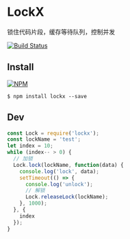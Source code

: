 # LockX
锁住代码片段，缓存等待队列，控制并发

[![Build Status](https://travis-ci.org/zhoumingque/LockX.svg?branch=master)](https://travis-ci.org/zhoumingque/LockX)

## Install
[![NPM](https://nodei.co/npm/lockx.png?compact=true)](https://nodei.co/npm/lockx/)
```
$ npm install lockx --save
```

## Dev
```javascript
const Lock = require('lockx');
const lockName = 'test';
let index = 10;
while (index-- > 0) {
  // 加锁
  Lock.lock(lockName, function(data) {
    console.log('lock', data);
    setTimeout(() => {
      console.log('unlock');
      // 解锁
      Lock.releaseLock(lockName);
    }, 1000);
  }, {
    index
  });
}
```
